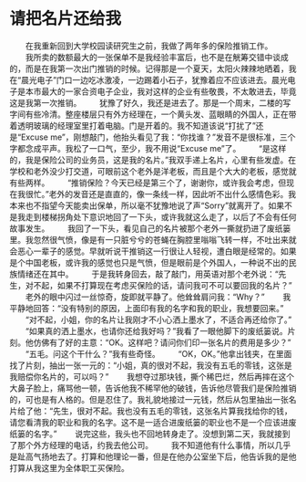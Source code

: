# 请把名片还给我
　　在我重新回到大学校园读研究生之前，我做了两年多的保险推销工作。 
　　我所卖的数额最大的一张保单不是我经验丰富后，也不是在觥筹交错中谈成的，而是在我第一次出门推销的时候。记得那是一个夏天，太阳火辣辣地晒着，我在“晨光电子”门口一边吃冰激凌，一边踢着小石子，犹豫着应不应该进去。晨光电子是本市最大的一家合资电子企业，我对这样的企业有些敬畏，不太敢进去，毕竟这是我第一次推销。 
　　犹豫了好久，我还是进去了。那是一个周末，二楼的写字间有些冷清。整座楼层只有外方经理在，一个黄头发、蓝眼睛的外国人，正在带着透明玻璃的经理室里打着电脑。门是开着的。我不知道该说“打扰了”还是“Excuse me”，刚想敲门，他抬头看见了我：“你找谁？”发音不是很标准，三个字都念成平声。我松了一口气，至少，我不用说“Excuse me”了。 
　　“是这样的，我是保险公司的业务员，这是我的名片。”我双手递上名片，心里有些发虚。在学校和老外没少打交道，可眼前这个老外是洋老板，而且是个大大的老板，感觉就有些两样。 
　　“推销保险？今天已经是第三个了，谢谢你，或许我会考虑，但现在我很忙。”老外的发音还是直直的，像一条线一样，因此听不出什么感情色彩。我本来也不指望今天能卖出保单，所以毫不犹豫地说了声“Sorry”就离开了。如果不是我走到楼梯拐角处下意识地回了一下头，或许我就这么走了，以后了不会有任何故事发生。 
　　我回了一下头，看见自己的名片被那个老外一撕就扔进了废纸篓里。我忽然很气愤，像是有一只脏兮兮的苍蝇在胸腔里嗡嗡飞转一样，不吐出来就会恶心一辈子的感觉。早就听说干推销这一行很让人轻视，遭白眼是经常的。如果是个中国老板，或许我的感觉也只是气愤，但是眼前是个外国人，一种说不出的民族情绪还在其中。 
　　于是我转身回去，敲了敲门，用英语对那个老外说：“先生，对不起，如果不打算现在考虑买保险的话，请问我可不可以要回我的名片？” 
　　老外的眼中闪过一丝惊奇，旋即就平静了。他耸耸肩问我：“Why？” 
　　我平静地回答：“没有特别的原因，上面印有我的名字和我的职业，我想要回来。” 
　　“对不起，小姐，你的名片让我刚才不小心洒上墨水了，不适合再还给你了。” 
　　“如果真的洒上墨水，也请你还给我好吗？”我看了一眼他脚下的废纸篓说。片刻。他仿佛有了好的主意：“OK。这样吧？请问你们印一张名片的费用是多少？” 
　　“五毛。问这个干什么？”我有些奇怪。 
　　“OK，OK。”他拿出钱夹，在里面找了片刻，抽出一张一元的：“小姐，真的很对不起，我没有五毛的零钱，这张是我赔偿你名片的，可以吗？” 
　　我想夺过那块钱，撕个稀巴烂，然后再摔在这个大鼻子脸上，痛骂他一顿，告诉他我不稀罕他的破钱，告诉他尽管我们是保险推销的，可也是有人格的。但是忍住了。我礼貌地接过一元钱，然后从包里抽出一张名片给了他：“先生，很对不起。我也没有五毛的零钱，这张名片算我找给你的钱，请您看清我的职业和我的名字。这不是一适合进废纸篓的职业也不是一个应该进废纸篓的名字。” 
　　说完这些，我头也不回地转身走了。没想到第二天，我就接到了那个外方经理的电话，约我去他公司。 
　　我不知道他有什么事情，所以几乎是趾高气扬地去了。打算和他理论一番，但是在他办公室坐下后，他告诉我的是他打算从我这里为全体职工买保险。
 